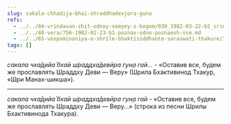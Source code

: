 ```yaml
---
slug: sakala-chhadija-bhai-shraddhadevjora-guna
refs:
  - ../../04-vrindavan-zhit-odnoy-semyey-s-bogom/039_1982-03-22-b2_sridharmj_soznanie_krishny_vo_vrindavane_znachit_zhit_s_bogom_odnoj_semej.md
  - ../../48-vera/756-1982-02-23-b1-poznav-odno-poznaesh-vse.md
  - ../../65-vospominaniya-o-shrile-bhaktisiddhante-saraswati-thakure/1006-1982-02-01-v-nepokolebimaya-vera-shrily-sarasvati-thakura.md
tags: []
---
```


*сакала чха̄д̣ийа̄ бха̄и ш́раддха̄девӣра гун̣а га̄и…* - «Оставив все, будем же прославлять Шраддху Деви — Веру» (Шрила Бхактивинод Тхакур, «Шри Манах-шикша»).

---

*сакала чха̄д̣ийа̄ бха̄и ш́раддха̄девӣра гун̣а га̄и* - «Оставив все, будем же прославлять Шраддху Деви — Веру…» (строка из песни Шрилы Бхактивинода Тхакура).
